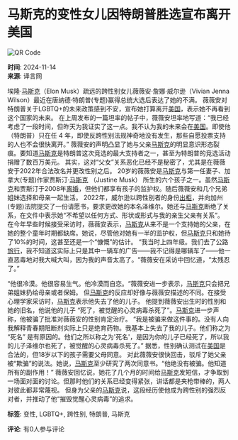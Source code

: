 # 马斯克的变性女儿因特朗普胜选宣布离开美国

![QR Code](https://chart.googleapis.com/chart?chs=280x280&cht=qr&choe=UTF-8&chl=http%3A%2F%2Fwww.vancouverren.com%2Fpda%2Fnews%2Fop%3Dview%2Fsid%3D1049106%2Fapp%3Dweixin%2Fruid%3D1%2Flang%3Denglish.html)

**时间**: 2024-11-14  
**来源**: 译言网  

埃隆·[马斯克](News/tags/tag=%C2%ED%CB%B9%BF%CB/lang=english.html?utm_source=westca&utm_medium=tag&utm_campaign=news_extend)（Elon Musk）疏远的跨性别女儿薇薇安·詹娜·威尔逊（Vivian Jenna Wilson）最近在唐纳德·特朗普(专题)赢得总统大选后表达了她的不满。 薇薇安对特朗普关于LGBTQ+的未来政策感到不安，宣布她打算离开[美国](News/tags/tag=%C3%C0%B9%FA/lang=english.html?utm_source=westca&utm_medium=tag&utm_campaign=news_extend)，表示她不再看到这个国家的未来。 在上周发布的一篇坦率的帖子中，薇薇安坦率地写道：“我已经考虑了一段时间，但昨天为我证实了这一点。我不认为我的未来会在[美国](News/tags/tag=%C3%C0%B9%FA/lang=english.html?utm_source=westca&utm_medium=tag&utm_campaign=news_extend)。即使他（特朗普）只在任 4 年，即使反跨性别法规神奇地没有发生，那些自愿投票支持的人也不会很快离开。” 薇薇安的声明凸显了她与父亲[马斯克](News/tags/tag=%C2%ED%CB%B9%BF%CB/lang=english.html?utm_source=westca&utm_medium=tag&utm_campaign=news_extend)的明显意识形态裂痕。要知道[马斯克](News/tags/tag=%C2%ED%CB%B9%BF%CB/lang=english.html?utm_source=westca&utm_medium=tag&utm_campaign=news_extend)是特朗普这次竞选的最大支持者之一，甚至为特朗普的竞选活动捐赠了数百万美元。 其实，这对“父女”关系恶化已经不是秘密了，尤其是在薇薇安于2022年合法改名并更改性别之后。 20岁的薇薇安是[马斯克](News/tags/tag=%C2%ED%CB%B9%BF%CB/lang=english.html?utm_source=westca&utm_medium=tag&utm_campaign=news_extend)与第一任妻子、加拿大(专题)作家贾斯汀·[马斯克](News/tags/tag=%C2%ED%CB%B9%BF%CB/lang=english.html?utm_source=westca&utm_medium=tag&utm_campaign=news_extend) （Justine Musk） 所生的六个孩子之一。虽然[马斯克](News/tags/tag=%C2%ED%CB%B9%BF%CB/lang=english.html?utm_source=westca&utm_medium=tag&utm_campaign=news_extend)和贾斯汀于2008年[离婚](News/tags/tag=%C0%EB%BB%E9/lang=english.html?utm_source=westca&utm_medium=tag&utm_campaign=news_extend)，但他们都享有孩子的监护权。随后薇薇安和几个兄弟姐妹选择和母亲一起生活。 2022年，威尔逊以跨性别者的身份[出柜](News/tags/tag=%B3%F6%B9%F1/lang=english.html?utm_source=westca&utm_medium=tag&utm_campaign=news_extend)，并向加州(专题)法院提交了一份请愿书，要求更改她的本名泽维尔。她还与[马斯克](News/tags/tag=%C2%ED%CB%B9%BF%CB/lang=english.html?utm_source=westca&utm_medium=tag&utm_campaign=news_extend)断绝了关系，在文件中表示她“不希望以任何方式、形状或形式与我的亲生父亲有关系”。 在今年早些时候接受采访时，薇薇安表示，[马斯克](News/tags/tag=%C2%ED%CB%B9%BF%CB/lang=english.html?utm_source=westca&utm_medium=tag&utm_campaign=news_extend)从来不是一个支持她的父亲，在她的整个童年时期都缺席。她说，尽管他对她有一半的监护权，但[马斯克](News/tags/tag=%C2%ED%CB%B9%BF%CB/lang=english.html?utm_source=westca&utm_medium=tag&utm_campaign=news_extend)只和她待了10%的时间，这甚至还是一个“慷慨”的估计。 “我当时上四年级。我们去了公路[旅行](News/tags/tag=%C2%C3%D0%D0/lang=english.html?utm_source=westca&utm_medium=tag&utm_campaign=news_extend)，我不知道这实际上只是其中一辆车的广告——我不记得是哪辆车了——他一直恶毒地对我大喊大叫，因为我的声音太高了。“薇薇安在采访中回忆道，“太残忍了。”

“他很冷漠。他很容易生气。他冷漠而自恋。“薇薇安进一步表示，[马斯克](News/tags/tag=%C2%ED%CB%B9%BF%CB/lang=english.html?utm_source=westca&utm_medium=tag&utm_campaign=news_extend)只会把兄弟姐妹扔给母亲或者保姆。 但[马斯克](News/tags/tag=%C2%ED%CB%B9%BF%CB/lang=english.html?utm_source=westca&utm_medium=tag&utm_campaign=news_extend)的反应却好像与薇薇安描述的不同。在接受心理学家采访时，[马斯克](News/tags/tag=%C2%ED%CB%B9%BF%CB/lang=english.html?utm_source=westca&utm_medium=tag&utm_campaign=news_extend)表示他失去了他的儿子。 他提到薇薇安出生时的性别和她的旧名，他说他的儿子 “死了，被觉醒的心灵病毒杀死了”。[马斯克](News/tags/tag=%C2%ED%CB%B9%BF%CB/lang=english.html?utm_source=westca&utm_medium=tag&utm_campaign=news_extend)进一步声称，他被骗了批准对薇薇安的性别肯定治疗。 “我是被骗来做这件事的。没有人向我解释青春期阻断剂实际上只是绝育药物。我基本上失去了我的儿子。他们称之为 “死名” 是有原因的。他们之所以称之为'死名'，是因为你的儿子已经死了，所以我的儿子泽维尔也死了，被觉醒的心灵病毒杀死了。” 据悉，性别确认测试在[美国](News/tags/tag=%C3%C0%B9%FA/lang=english.html?utm_source=westca&utm_medium=tag&utm_campaign=news_extend)是合法的，但18岁以下的孩子需要父母同意。 对此薇薇安很快回击，驳斥了她父亲被“欺骗”的说法。她说，[马斯克](News/tags/tag=%C2%ED%CB%B9%BF%CB/lang=english.html?utm_source=westca&utm_medium=tag&utm_campaign=news_extend)至少研究了两次同意书。“他绝没有被骗。他知道所有的副作用！” 薇薇安回忆说，她花了几个月的时间给[马斯克](News/tags/tag=%C2%ED%CB%B9%BF%CB/lang=english.html?utm_source=westca&utm_medium=tag&utm_campaign=news_extend)发短信，才争取到一场面对面的讨论。但那时他们的关系已经变得紧张，讲话都是夹枪带棒的，两人对彼此都非常蔑视。 但身为父亲的[马斯克](News/tags/tag=%C2%ED%CB%B9%BF%CB/lang=english.html?utm_source=westca&utm_medium=tag&utm_campaign=news_extend)说，这段经历使他成为跨性别的强烈反对者，并推动了他“摧毁觉醒心灵病毒”的追求。

**标签**: 变性, LGBTQ+, 跨性别, 特朗普, 马斯克

**评论**: 有0人参与评论